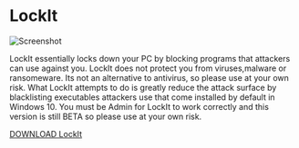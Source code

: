 # LockIt
![Screenshot](lockit.ico)

LockIt essentially locks down your PC by blocking programs that attackers can use against you. LockIt does not protect you from viruses,malware or ransomeware. Its not an alternative to antivirus, so please use at your own risk. What LockIt attempts to do is greatly reduce the attack surface by blacklisting executables attackers use that come installed by default in Windows 10. You must be Admin for LockIt to work correctly and this version is still BETA so please use at your own risk.

[DOWNLOAD LockIt](https://github.com/kyleschnirring/LockIt/files/1799756/LockIt.zip)
